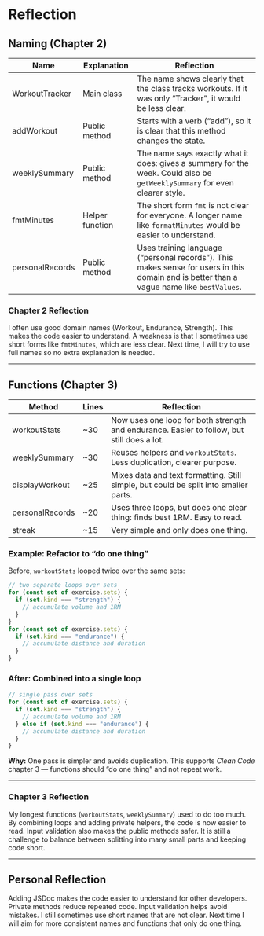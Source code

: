 # Reflection

## Naming (Chapter 2)
| Name            | Explanation | Reflection |
|-----------------|-------------|------------|
| WorkoutTracker  | Main class  | The name shows clearly that the class tracks workouts. If it was only “Tracker”, it would be less clear. |
| addWorkout      | Public method | Starts with a verb (“add”), so it is clear that this method changes the state. |
| weeklySummary   | Public method | The name says exactly what it does: gives a summary for the week. Could also be `getWeeklySummary` for even clearer style. |
| fmtMinutes      | Helper function | The short form `fmt` is not clear for everyone. A longer name like `formatMinutes` would be easier to understand. |
| personalRecords | Public method | Uses training language (“personal records”). This makes sense for users in this domain and is better than a vague name like `bestValues`. |

### Chapter 2 Reflection
I often use good domain names (Workout, Endurance, Strength). This makes the code easier to understand. A weakness is that I sometimes use short forms like `fmtMinutes`, which are less clear. Next time, I will try to use full names so no extra explanation is needed.

---

## Functions (Chapter 3)
| Method         | Lines | Reflection |
|----------------|-------|------------|
| workoutStats   | ~30   | Now uses one loop for both strength and endurance. Easier to follow, but still does a lot. |
| weeklySummary  | ~30   | Reuses helpers and `workoutStats`. Less duplication, clearer purpose. |
| displayWorkout | ~25   | Mixes data and text formatting. Still simple, but could be split into smaller parts. |
| personalRecords| ~20   | Uses three loops, but does one clear thing: finds best 1RM. Easy to read. |
| streak         | ~15   | Very simple and only does one thing. |

### Example: Refactor to “do one thing”

Before, `workoutStats` looped twice over the same sets:

```js
// two separate loops over sets
for (const set of exercise.sets) {
  if (set.kind === "strength") {
    // accumulate volume and 1RM
  }
}
for (const set of exercise.sets) {
  if (set.kind === "endurance") {
    // accumulate distance and duration
  }
}
```

### After: Combined into a single loop

```js
// single pass over sets
for (const set of exercise.sets) {
  if (set.kind === "strength") {
    // accumulate volume and 1RM
  } else if (set.kind === "endurance") {
    // accumulate distance and duration
  }
}
```

**Why:** One pass is simpler and avoids duplication. This supports *Clean Code* chapter 3 — functions should “do one thing” and not repeat work.

---

### Chapter 3 Reflection
My longest functions (`workoutStats`, `weeklySummary`) used to do too much. By combining loops and adding private helpers, the code is now easier to read. Input validation also makes the public methods safer. It is still a challenge to balance between splitting into many small parts and keeping code short.

---

## Personal Reflection
Adding JSDoc makes the code easier to understand for other developers. Private methods reduce repeated code. Input validation helps avoid mistakes. I still sometimes use short names that are not clear. Next time I will aim for more consistent names and functions that only do one thing.
